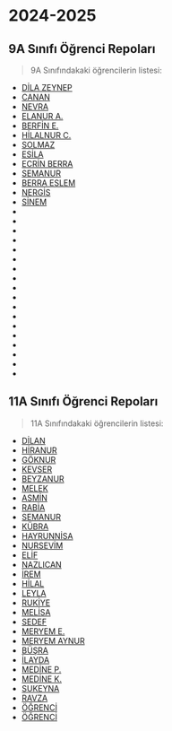 # 2024-2025

## 9A Sınıfı Öğrenci Repoları

> 9A Sınıfındakaki öğrencilerin listesi:
<ul class="list">
            <li><a href="https://github.com/dilazeynepy">DİLA ZEYNEP</a></li>
            <li><a href="https://github.com/Canan77745">CANAN</a></li>
            <li><a href="https://github.com/Nevrakurtuldu">NEVRA</a></li>
            <li><a href="https://github.com/elanuraydin13">ELANUR A.</a></li>
            <li><a href="https://github.com/Berfinesme">BERFİN E.</a></li>
            <li><a href="https://github.com/nurcanik05">HİLALNUR C.</a></li>
            <li><a href="https://github.com/Solmaz520">SOLMAZ</a></li>
            <li><a href="https://github.com/esikasakami">ESİLA</a></li>
            <li><a href="https://github.com/ecrinberra">ECRİN BERRA</a></li>
            <li><a href="https://github.com/Semanurilkbhr5252">SEMANUR</a></li>
            <li><a href="https://github.com/berrayildiz">BERRA ESLEM</a></li>
            <li><a href="https://github.com/nergiscelikbas">NERGİS</a></li>
            <li><a href="https://github.com/sinem49">SİNEM</a></li>
            <li><a href=""></a></li>
            <li><a href=""></a></li>
            <li><a href=""></a></li>
            <li><a href=""></a></li>
            <li><a href=""></a></li>
            <li><a href=""></a></li>
            <li><a href=""></a></li>
            <li><a href=""></a></li>
            <li><a href=""></a></li>
            <li><a href=""></a></li>
            <li><a href=""></a></li>
            <li><a href=""></a></li>
            <li><a href=""></a></li>
            <li><a href=""></a></li>
            <li><a href=""></a></li>
            <li><a href=""></a></li>
            <li><a href=""></a></li>
            <li><a href=""></a></li>
        </ul>

        
## 11A Sınıfı Öğrenci Repoları

>11A Sınıfındakaki öğrencilerin listesi:
<ul class="list">
    <li><a href="https://github.com/DilanKaya2013">DİLAN</a></li>
    <li><a href="https://github.com/hiranur13">HİRANUR</a></li>
    <li><a href="https://github.com/goknurbilisim1">GÖKNUR</a></li>
    <li><a href="https://github.com/kevrrana">KEVSER</a></li>
    <li><a href="https://github.com/tanyelibeyza">BEYZANUR</a></li>
    <li><a href="https://github.com/MelekErisgin34">MELEK</a></li>
    <li><a href="https://github.com/AsminSayim">ASMİN</a></li>
    <li><a href="https://github.com/rabiaakkus">RABİA</a></li>
    <li><a href="https://github.com/Semanur7272727272akin">SEMANUR</a></li>
    <li><a href="https://github.com/kkubrattas">KÜBRA</a></li>
    <li><a href="https://github.com/hayrunnisayilbur">HAYRUNNİSA</a></li>
    <li><a href="https://github.com/bhcnursevim">NURSEVİM</a></li>
    <li><a href="https://github.com/elifftorun">ELİF</a></li>
    <li><a href="https://github.com/Nazlicankaradeniz">NAZLICAN</a></li>
    <li><a href="https://github.com/Iremkeser37">İREM</a></li>
    <li><a href="https://github.com/halleyios">HİLAL</a></li>
    <li><a href="https://github.com/Leylasenol">LEYLA</a></li>
    <li><a href="https://github.com/baytBuyucusu">RUKİYE</a></li>
    <li><a href="https://github.com/tugtekinmelis">MELİSA</a></li>
    <li><a href="https://github.com/ssedeff">SEDEF</a></li>
    <li><a href="https://github.com/Merisbilisim">MERYEM E.</a></li>
    <li><a href="https://github.com/11meryem">MERYEM AYNUR</a></li>
    <li><a href="https://github.com/busra37">BÜŞRA</a></li>
    <li><a href="https://github.com/ilaydadaban00">İLAYDA</a></li>
    <li><a href="https://github.com/Medinepehlivan34">MEDİNE P.</a></li>
    <li><a href="https://github.com/medinedefne">MEDİNE K.</a></li>
    <li><a href="https://github.com/sukeynacelik1473">SUKEYNA</a></li>
    <li><a href="https://github.com/lynx4r">RAVZA</a></li>
    <li><a href="">ÖĞRENCİ</a></li>
    <li><a href="">ÖĞRENCİ</a></li>
</ul>
